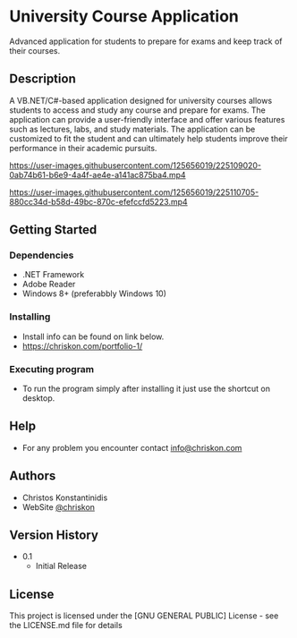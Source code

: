 # University Course Application

Advanced application for students to prepare for exams and keep track of their courses.

## Description

A VB.NET/C#-based application designed for university courses allows students to access and study any course and prepare for exams. The application can provide a user-friendly interface and offer various features such as lectures, labs, and study materials. The application can be customized to fit the student and can ultimately help students improve their performance in their academic pursuits.



https://user-images.githubusercontent.com/125656019/225109020-0ab74b61-b6e9-4a4f-ae4e-a141ac875ba4.mp4 

https://user-images.githubusercontent.com/125656019/225110705-880cc34d-b58d-49bc-870c-efefccfd5223.mp4




## Getting Started

### Dependencies

* .NET Framework
* Adobe Reader
* Windows 8+ (preferabbly Windows 10)

### Installing

* Install info can be found on link below.
* https://chriskon.com/portfolio-1/

### Executing program

* To run the program simply after installing it just use the shortcut on desktop.


## Help

* For any problem you encounter contact  info@chriskon.com

## Authors


* Christos Konstantinidis
* WebSite  [@chriskon](https://chriskon.com/)

## Version History


* 0.1
    * Initial Release

## License

This project is licensed under the [GNU GENERAL PUBLIC] License - see the LICENSE.md file for details

